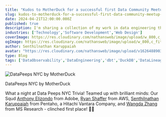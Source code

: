 ```yaml
---
title: "Kudos to MotherDuck for a successful first Data Community Meetup in NYC."
slug: kudos-to-motherduck-for-a-successful-first-data-community-meetup-in-nyc
date: 2024-04-21T12:00:00.000Z
published: true
description: I'm sharing a collection of my work in data engineering that showcases practical applications of Dagster for managing and orchestrating data pipelines.
industries: ['Technology','Software Development','Web Design']
coverImage: https://res.cloudinary.com/nathansweb/image/upload/w_800,c_fit,l_text:Arial_60_bold:Kudos%20to%20MotherDuck%20for%20a%20successful%20first%20Data%20Community%20Meetup%20in%20NYC,g_north_east,x_30,y_40/v1711924071/senthilsweb-scl-card-template_cyxogj.webp
ogImage: https://res.cloudinary.com/nathansweb/image/upload/w_800,c_fit,l_text:Arial_60_bold:Kudos%20to%20MotherDuck%20for%20a%20successful%20first%20Data%20Community%20Meetup%20in%20NYC,g_north_east,x_30,y_40/v1711924071/senthilsweb-scl-card-template_cyxogj.webp
author: Senthilnathan Karuppaiah
avatar: "https://res.cloudinary.com/nathansweb/image/upload/v1626488903/profile/Senthil-profile-picture-01_al07i5.jpg"
type: Blog
tags: ['DataObservability','DataEngineering','dbt','DuckDB','DataLineage','Analytics','DataLake','BusinessMetadataManagement','Vue.js','Nuxt.js','Open Source','Web Development','Low Code Platform']
---
```


![DataPeeps NYC by MotherDuck](/i/blog/Kudos-to-MotherDuck-for-a-successful-first-Data-Community-Meetup-in-NYC.png)
<div class="relative flex items-center">DataPeeps NYC by MotherDuck</div>

What a night at Data Peeps NYC Trivia! Teamed up with brilliant minds: Our Squd <a href="https://www.linkedin.com/in/anthonyelizondo/?lipi=urn%3Ali%3Apage%3Ad_flagship3_pulse_read%3BNITirwwgSK%2Bcd%2Btq%2FbngKQ%3D%3D" class="dark:text-teal-400 relative transition hover:text-teal-500 dark:hover:text-teal-400">Anthony Elizondo</a> from Adobe, <a href="https://www.linkedin.com/in/rmshaffer/?lipi=urn%3Ali%3Apage%3Ad_flagship3_pulse_read%3BNITirwwgSK%2Bcd%2Btq%2FbngKQ%3D%3D" class="dark:text-teal-400 relative transition hover:text-teal-500 dark:hover:text-teal-400">Ryan Shaffer</a> from AWS, <a href="https://www.linkedin.com/in/senthilsweb/?lipi=urn%3Ali%3Apage%3Ad_flagship3_pulse_read%3BNITirwwgSK%2Bcd%2Btq%2FbngKQ%3D%3D" class="dark:text-teal-400 relative transition hover:text-teal-500 dark:hover:text-teal-400">Senthilnathan Karuppaiah</a> from Pentaho, a Hitachi Vantara Company, and <a href="https://www.linkedin.com/in/zhangwangda/?lipi=urn%3Ali%3Apage%3Ad_flagship3_pulse_read%3BNITirwwgSK%2Bcd%2Btq%2FbngKQ%3D%3D" class="dark:text-teal-400 relative transition hover:text-teal-500 dark:hover:text-teal-400">Wangda Zhang</a> from MS Research - clinched first place! 🥇🦆 